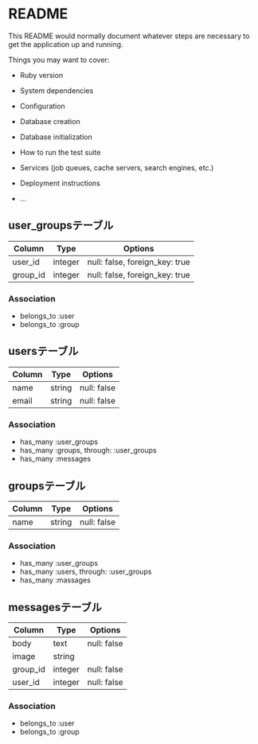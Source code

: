 # README

This README would normally document whatever steps are necessary to get the
application up and running.

Things you may want to cover:

* Ruby version

* System dependencies

* Configuration

* Database creation

* Database initialization

* How to run the test suite

* Services (job queues, cache servers, search engines, etc.)

* Deployment instructions

* ...

## user_groupsテーブル

|Column|Type|Options|
|------|----|-------|
|user_id|integer|null: false, foreign_key: true|
|group_id|integer|null: false, foreign_key: true|

### Association
- belongs_to :user
- belongs_to :group

## usersテーブル

|Column|Type|Options|
|------|----|-------|
|name|string|null: false|
|email|string|null: false|

 ### Association
- has_many :user_groups
- has_many :groups, through: :user_groups
- has_many :messages

## groupsテーブル

|Column|Type|Options|
|------|----|-------|
|name|string|null: false|

### Association 
- has_many :user_groups
- has_many :users, through: :user_groups
- has_many :massages

## messagesテーブル

|Column|Type|Options|
|------|----|-------|
|body|text| null: false|
|image|string|
|group_id|integer|null: false| 
|user_id|integer|null: false|

### Association 
- belongs_to :user
- belongs_to :group